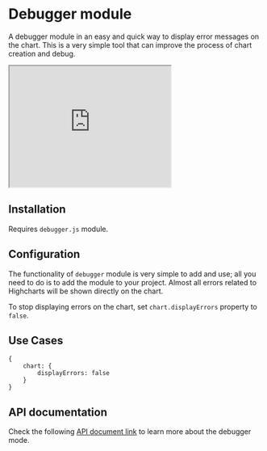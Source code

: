 Debugger module
===

A debugger module in an easy and quick way to display error messages on the chart. This is a very simple tool that can improve the process of chart creation and debug.

<iframe width="320" height="240" src="https://www.highcharts.com/samples/view.php?path=highcharts/chart/display-errors"></iframe>

Installation
------------

Requires `debugger.js` module.

Configuration
-------------

The functionality of `debugger` module is very simple to add and use; all you need to do is to add the module to your project. Almost all errors related to Highcharts will be shown directly on the chart.

To stop displaying errors on the chart, set `chart.displayErrors` property to `false`.

Use Cases
---------

    
    {
        chart: {
            displayErrors: false
        }
    }

API documentation
-----------------

Check the following [API document link](https://api.highcharts.com/highcharts/chart.displayErrors) to learn more about the debugger mode.
